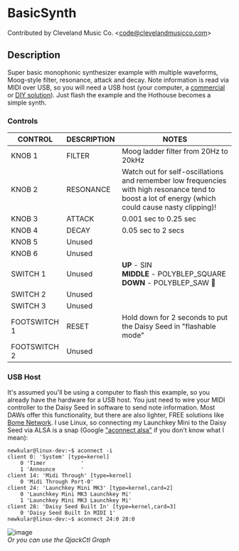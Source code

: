 # BasicSynth

Contributed by Cleveland Music Co. \<<code@clevelandmusicco.com>\>

## Description

Super basic monophonic synthesizer example with multiple waveforms, Moog-style filter, resonance, attack and decay. Note information is read via MIDI over USB, so you will need a USB host (your computer, a [commercial](https://www.google.com/search?q=USB+midi+host) or [DIY solution](https://youtu.be/N4yUduOqR3M?feature=shared)). Just flash the example and the Hothouse becomes a simple synth.

### Controls

| CONTROL | DESCRIPTION | NOTES |
|-|-|-|
| KNOB 1 | FILTER | Moog ladder filter from 20Hz to 20kHz |
| KNOB 2 | RESONANCE | Watch out for self-oscillations and remember low frequencies with high resonance tend to boost a lot of energy (which could cause nasty clipping)! |
| KNOB 3 | ATTACK | 0.001 sec to 0.25 sec |
| KNOB 4 | DECAY | 0.05 sec to 2 secs |
| KNOB 5 | Unused |  |
| KNOB 6 | Unused |  |
| SWITCH 1 | Unused | **UP** - SIN<br/>**MIDDLE** - POLYBLEP_SQUARE<br/>**DOWN** - POLYBLEP_SAW :metal: |
| SWITCH 2 | Unused |  |
| SWITCH 3 | Unused |  |
| FOOTSWITCH 1 | RESET | Hold down for 2 seconds to put the Daisy Seed in "flashable mode" |
| FOOTSWITCH 2 | Unused |  |

### USB Host

It's assumed you'll be using a computer to flash this example, so you already have the hardware for a USB host. You just need to wire your MIDI controller to the Daisy Seed in software to send note information. Most DAWs offer this functionality, but there are also lighter, FREE solutions like [Bome Network](https://www.bome.com/products/bomenet#downloads). I use Linux, so connecting my Launchkey Mini to the Daisy Seed via ALSA is a snap (Google ["aconnect alsa"](https://www.google.com/search?q=aconnect+alsa) if you don't know what I mean):

```console
newkular@linux-dev:~$ aconnect -i
client 0: 'System' [type=kernel]
    0 'Timer           '
    1 'Announce        '
client 14: 'Midi Through' [type=kernel]
    0 'Midi Through Port-0'
client 24: 'Launchkey Mini MK3' [type=kernel,card=2]
    0 'Launchkey Mini MK3 Launchkey Mi'
    1 'Launchkey Mini MK3 Launchkey Mi'
client 28: 'Daisy Seed Built In' [type=kernel,card=3]
    0 'Daisy Seed Built In MIDI 1'
newkular@linux-dev:~$ aconnect 24:0 28:0
```

![image](https://github.com/user-attachments/assets/b7f176ae-36c5-4c80-88aa-8601bdd60fe0)  
*Or you can use the QjackCtl Graph*

